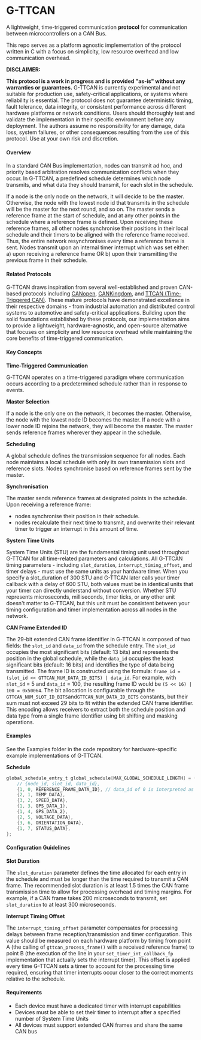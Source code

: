 # G-TTCAN

A lightweight, time-triggered communication **protocol** for communication between microcontrollers on a CAN Bus.

This repo serves as a platform agnostic implementation of the protocol written in C with a focus on simplicity, low resource overhead and low communication overhead.

**DISCLAIMER:**

**This protocol is a work in progress and is provided "as-is" without any warranties or guarantees.** G-TTCAN is currently experimental and not suitable for production use, safety-critical applications, or systems where reliability is essential. The protocol does not guarantee deterministic timing, fault tolerance, data integrity, or consistent performance across different hardware platforms or network conditions. Users should thoroughly test and validate the implementation in their specific environment before any deployment. The authors assume no responsibility for any damage, data loss, system failures, or other consequences resulting from the use of this protocol. Use at your own risk and discretion.

#### Overview

In a standard CAN Bus implementation, nodes can transmit ad hoc, and priority based arbitration resolves communication conflicts when they occur. In G-TTCAN, a predefined schedule determines which node transmits, and what data they should transmit, for each slot in the schedule.

If a node is the only node on the network, it will decide to be the master. Otherwise, the node with the lowest node id that transmits in the schedule will be the master for the next round, and so on. The master sends a reference frame at the start of schedule, and at any other points in the schedule where a reference frame is defined. Upon receiving these reference frames, all other nodes synchronise their positions in their local schedule and their timers to be aligned with the reference frame received. Thus, the entire network resynchronises every time a reference frame is sent. Nodes transmit upon an internal timer interrupt which was set either: a) upon receiving a reference frame OR b) upon their transmitting the previous frame in their schedule.

#### Related Protocols

G-TTCAN draws inspiration from several well-established and proven CAN-based protocols including [CANopen](https://en.wikipedia.org/wiki/CANopen), [CANKingdom](https://kvaser.com/wp-content/uploads/2014/02/ck301p.pdf), and [TTCAN (Time-Triggered CAN)](https://www.canlab.cz/sites/default/files/pages/download/CAN%20Network%20with%20Time%20Triggered%20Communication.pdf). These mature protocols have demonstrated excellence in their respective domains - from industrial automation and distributed control systems to automotive and safety-critical applications. Building upon the solid foundations established by these protocols, our implementation aims to provide a lightweight, hardware-agnostic, and open-source alternative that focuses on simplicity and low resource overhead while maintaining the core benefits of time-triggered communication.

#### Key Concepts

**Time-Triggered Communication**

G-TTCAN operates on a time-triggered paradigm where communication occurs according to a predetermined schedule rather than in response to events.

**Master Selection**

If a node is the only one on the network, it becomes the master. Otherwise, the node with the lowest node ID becomes the master. If a node with a lower node ID rejoins the network, they will become the master. The master sends reference frames wherever they appear in the schedule.

**Scheduling**

A global schedule defines the transmission sequence for all nodes.
Each node maintains a local schedule with only its own transmission slots and reference slots.
Nodes synchronise based on reference frames sent by the master.

**Synchronisation**

The master sends reference frames at designated points in the schedule.
Upon receiving a reference frame:

- nodes synchronise their position in their schedule.
- nodes recalculate their next time to transmit, and overwrite their relevant timer to trigger an interrupt in this amount of time.

**System Time Units**

System Time Units (STU) are the fundamental timing unit used throughout G-TTCAN for all time-related parameters and calculations. All G-TTCAN timing parameters - including `slot_duration`, `interrupt_timing_offset`, and timer delays - must use the same units as your hardware timer. When you specify a slot_duration of 300 STU and G-TTCAN later calls your timer callback with a delay of 600 STU, both values must be in identical units that your timer can directly understand without conversion. Whether STU represents microseconds, milliseconds, timer ticks, or any other unit doesn't matter to G-TTCAN, but this unit must be consistent between your timing configuration and timer implementation across all nodes in the network.

**CAN Frame Extended ID**

The 29-bit extended CAN frame identifier in G-TTCAN is composed of two fields: the `slot_id` and `data_id` from the schedule entry. The        `slot_id` occupies the most significant bits (default: 13 bits) and represents the position in the global schedule, while the `data_id` occupies the least significant bits (default: 16 bits) and identifies the type of data being transmitted. The frame ID is constructed using the formula: `frame_id = (slot_id << GTTCAN_NUM_DATA_ID_BITS) | data_id`. For example, with `slot_id` = 5 and `data_id` = 100, the resulting frame ID would be `(5 << 16) | 100 = 0x50064`. The bit allocation is configurable through the `GTTCAN_NUM_SLOT_ID_BITS`and`GTTCAN_NUM_DATA_ID_BITS` constants, but their sum must not exceed 29 bits to fit within the extended CAN frame identifier. This encoding allows receivers to extract both the schedule position and data type from a single frame identifier using bit shifting and masking operations.

#### Examples

See the Examples folder in the code repository for hardware-specific example implementations of G-TTCAN.

**Schedule**

```c
global_schedule_entry_t global_schedule[MAX_GLOBAL_SCHEDULE_LENGTH] = {
    // {node_id, slot_id, data_id},
    {1, 0, REFERENCE_FRAME_DATA_ID}, // data_id of 0 is interpreted as a reference frame, send at the start, and throughout the schedule as necessary
    {2, 1, TEMP_DATA},
    {3, 2, SPEED_DATA},
    {1, 3, GPS_DATA_1},
    {1, 4, GPS_DATA_2},
    {2, 5, VOLTAGE_DATA},
    {3, 6, ORIENTATION_DATA},
    {1, 7, STATUS_DATA},
};
```

#### Configuration Guidelines

****Slot Duration****

The `slot_duration` parameter defines the time allocated for each entry in the schedule and must be longer than the time required to transmit a CAN frame. The recommended slot duration is at least 1.5 times the CAN frame transmission time to allow for processing overhead and timing margins. For example, if a CAN frame takes 200 microseconds to transmit, set `slot_duration` to at least 300 microseconds.

**Interrupt Timing Offset**

The `interrupt_timing_offset` parameter compensates for processing delays between frame reception/transmission and timer configuration. This value should be measured on each hardware platform by timing from point A (the calling of `gttcan_process_frame()` with a received reference frame) to point B (the execution of the line in your `set_timer_int_callback_fp` implementation that actually sets the interrupt timer). This offset is applied every time G-TTCAN sets a timer to account for the processing time required, ensuring that timer interrupts occur closer to the correct moments relative to the schedule.

#### Requirements

- Each device must have a dedicated timer with interrupt capabilities
- Devices must be able to set their timer to interrupt after a specified number of System Time Units
- All devices must support extended CAN frames and share the same CAN bus
